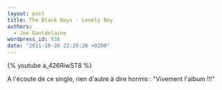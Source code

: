 ```yaml
---
layout: post
title: The Black Keys - Lonely Boy
authors:
  - Joe Gantdelaine
wordpress_id: 938
date: "2011-10-26 22:28:26 +0200"
---
```


{% youtube a_426RiwST8 %}

A l'écoute de ce single, rien d'autre à dire hormis : "Vivement l'album !!!"
